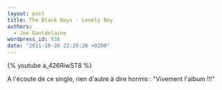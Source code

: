 ```yaml
---
layout: post
title: The Black Keys - Lonely Boy
authors:
  - Joe Gantdelaine
wordpress_id: 938
date: "2011-10-26 22:28:26 +0200"
---
```


{% youtube a_426RiwST8 %}

A l'écoute de ce single, rien d'autre à dire hormis : "Vivement l'album !!!"
